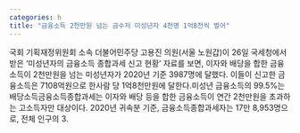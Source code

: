 ```yaml
---
categories: h
title: "금융소득 2천만원 넘는 금수저 미성년자 4천명 1억8천씩 벌어"
---
```

국회 기획재정위원회 소속 더불어민주당 고용진 의원(서울 노원갑)이 26일 국세청에서 받은 ‘미성년자의 금융소득 종합과세 신고 현황’ 자료를 보면, 이자와 배당을 합한 금융소득이 2천만원을 넘는 미성년자가 2020년 기준 3987명에 달했다. 이들이 신고한 금융소득은 7108억원으로 한사람 당 1억8천만원에 달한다.미성년 금융소득의 99.5%는 배당소득금융소득종합과세는 이자와 배당 등을 합한 금융소득이 연간 2천만원을 초과하는 고소득자만 대상이다. 2020년 귀속분 기준, 금융소득종합과세자는 17만 8,953명으로, 전체 인구의 3.